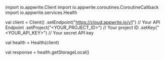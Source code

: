 import io.appwrite.Client
import io.appwrite.coroutines.CoroutineCallback
import io.appwrite.services.Health

val client = Client()
    .setEndpoint("https://cloud.appwrite.io/v1") // Your API Endpoint
    .setProject("<YOUR_PROJECT_ID>") // Your project ID
    .setKey("<YOUR_API_KEY>") // Your secret API key

val health = Health(client)

val response = health.getStorageLocal()
